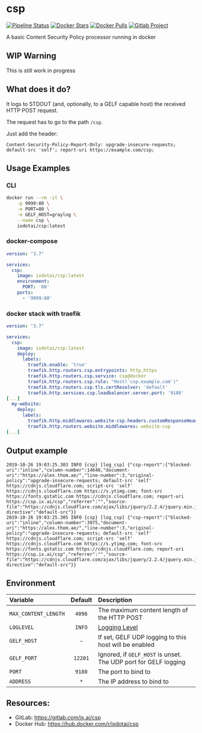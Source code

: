 # csp

[![Pipeline Status](https://gitlab.com/ix.ai/csp/badges/master/pipeline.svg)](https://gitlab.com/ix.ai/csp/)
[![Docker Stars](https://img.shields.io/docker/stars/ixdotai/csp.svg)](https://hub.docker.com/r/ixdotai/csp/)
[![Docker Pulls](https://img.shields.io/docker/pulls/ixdotai/csp.svg)](https://hub.docker.com/r/ixdotai/csp/)
[![Gitlab Project](https://img.shields.io/badge/GitLab-Project-554488.svg)](https://gitlab.com/ix.ai/csp/)

A basic Content Security Policy processor running in docker

## WIP Warning
This is still work in progress

## What does it do?
It logs to STDOUT (and, optionally, to a GELF capable host) the received HTTP POST request.

The request has to go to the path `/csp`.

Just add the header:
```
Content-Security-Policy-Report-Only: upgrade-insecure-requests; default-src 'self'; report-uri https://example.com/csp;
```

## Usage Examples

### CLI
```sh
docker run --rm -it \
    -p 9999:80 \
    -e PORT=80 \
    -e GELF_HOST=graylog \
    --name csp \
    ixdotai/csp:latest
```

### docker-compose
```yml
version: "3.7"

services:
  csp:
    image: ixdotai/csp:latest
    environment:
      PORT: '80'
    ports:
      - '9999:80'
```

### docker stack with traefik
```yml
version: "3.7"

services:
  csp:
    image: ixdotai/csp:latest
    deploy:
      labels:
        traefik.enable: 'true'
        traefik.http.routers.csp.entrypoints: http,https
        traefik.http.routers.csp.service: csp@docker
        traefik.http.routers.csp.rule: "Host(`csp.example.com`)"
        traefik.http.routers.csp.tls.certResolver: 'default'
        traefik.http.services.csp.loadbalancer.server.port: '9180'
[...]
  my-website:
    deploy:
      labels:
        traefik.http.middlewares.website-csp.headers.customResponseHeaders.Content-Security-Policy-Report-Only: "upgrade-insecure-requests; default-src 'self' https://cdnjs.cloudflare.com; script-src 'self' https://cdnjs.cloudflare.com https://s.ytimg.com; font-src https://fonts.gstatic.com https://cdnjs.cloudflare.com; report-uri https://csp.example.com/csp;"
        traefik.http.routers.website.middlewares: website-csp
[...]

```

## Output example
```
2019-10-26 19:03:25.303 INFO {csp} [log_csp] {"csp-report":{"blocked-uri":"inline","column-number":14648,"document-uri":"https://alex.thom.ae/","line-number":3,"original-policy":"upgrade-insecure-requests; default-src 'self' https://cdnjs.cloudflare.com; script-src 'self' https://cdnjs.cloudflare.com https://s.ytimg.com; font-src https://fonts.gstatic.com https://cdnjs.cloudflare.com; report-uri https://csp.ix.ai/csp","referrer":"","source-file":"https://cdnjs.cloudflare.com/ajax/libs/jquery/2.2.4/jquery.min.js","violated-directive":"default-src"}}
2019-10-26 19:03:25.305 INFO {csp} [log_csp] {"csp-report":{"blocked-uri":"inline","column-number":3975,"document-uri":"https://alex.thom.ae/","line-number":3,"original-policy":"upgrade-insecure-requests; default-src 'self' https://cdnjs.cloudflare.com; script-src 'self' https://cdnjs.cloudflare.com https://s.ytimg.com; font-src https://fonts.gstatic.com https://cdnjs.cloudflare.com; report-uri https://csp.ix.ai/csp","referrer":"","source-file":"https://cdnjs.cloudflare.com/ajax/libs/jquery/2.2.4/jquery.min.js","violated-directive":"default-src"}}
```
## Environment

| **Variable**         | **Default** | **Description**                                                        |
|:---------------------|:-----------:|:-----------------------------------------------------------------------|
| `MAX_CONTENT_LENGTH` | `4096`      | The maximum content length of the HTTP POST                            |
| `LOGLEVEL`           | `INFO`      | [Logging Level](https://docs.python.org/3/library/logging.html#levels) |
| `GELF_HOST`          | -           | If set, GELF UDP logging to this host will be enabled                  |
| `GELF_PORT`          | `12201`     | Ignored, if `GELF_HOST` is unset. The UDP port for GELF logging        |
| `PORT`               | `9180`      | The port to bind to                                                    |
| `ADDRESS`            | `*`         | The IP address to bind to                                              |

## Resources:
* GitLab: https://gitlab.com/ix.ai/csp
* Docker Hub: https://hub.docker.com/r/ixdotai/csp
